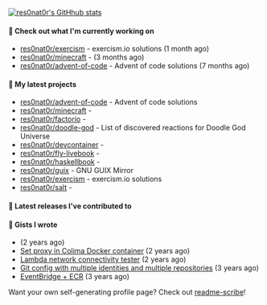 [![res0nat0r's GitHhub stats](https://github-readme-stats.vercel.app/api?username=res0nat0r&count_private=true&show_icons=true)](https://github.com/anuraghazra/github-readme-stats)

#### 👷 Check out what I'm currently working on

- [res0nat0r/exercism](https://github.com/res0nat0r/exercism) - exercism.io solutions (1 month ago)
- [res0nat0r/minecraft](https://github.com/res0nat0r/minecraft) -  (3 months ago)
- [res0nat0r/advent-of-code](https://github.com/res0nat0r/advent-of-code) - Advent of code solutions (7 months ago)

#### 🌱 My latest projects

- [res0nat0r/advent-of-code](https://github.com/res0nat0r/advent-of-code) - Advent of code solutions
- [res0nat0r/minecraft](https://github.com/res0nat0r/minecraft) - 
- [res0nat0r/factorio](https://github.com/res0nat0r/factorio) - 
- [res0nat0r/doodle-god](https://github.com/res0nat0r/doodle-god) - List of discovered reactions for Doodle God Universe
- [res0nat0r/devcontainer](https://github.com/res0nat0r/devcontainer) - 
- [res0nat0r/fly-livebook](https://github.com/res0nat0r/fly-livebook) - 
- [res0nat0r/haskellbook](https://github.com/res0nat0r/haskellbook) - 
- [res0nat0r/guix](https://github.com/res0nat0r/guix) - GNU GUIX Mirror
- [res0nat0r/exercism](https://github.com/res0nat0r/exercism) - exercism.io solutions
- [res0nat0r/salt](https://github.com/res0nat0r/salt) - 

#### 🔭 Latest releases I've contributed to


#### 📓 Gists I wrote

- [](https://gist.github.com/81ca619a216d5e313af32ea774e3e6c1) (2 years ago)
- [Set proxy in Colima Docker container](https://gist.github.com/e182f23272a331f20b83195156eef83f) (2 years ago)
- [Lambda network connectivity tester](https://gist.github.com/a20f2ae9fb88b4aac3f146e55c6710eb) (2 years ago)
- [Git config with multiple identities and multiple repositories](https://gist.github.com/576d223206ef057cde52ef180f73cedd) (3 years ago)
- [EventBridge &#43; ECR](https://gist.github.com/2199102ab9a297d84bc1976d505c689b) (3 years ago)

Want your own self-generating profile page? Check out [readme-scribe](https://github.com/muesli/readme-scribe)!
